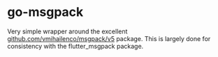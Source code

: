 # go-msgpack

Very simple wrapper around the excellent [github.com/vmihailenco/msgpack/v5](https://github.com/vmihailenco/msgpack/v5) package.
This is largely done for consistency with the flutter_msgpack package.

